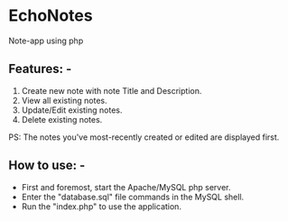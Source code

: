 # EchoNotes
Note-app using php
<h2>
  Features: -
</h2>
<ol>
  <li>Create new note with note Title and Description.</li>
  <li>View all existing notes.</li>
  <li>Update/Edit existing notes.</li>
  <li>Delete existing notes.</li>
</ol>
PS: The notes you've most-recently created or edited are displayed first.

<h2>How to use: -</h2>
<ul>
  <li>First and foremost, start the Apache/MySQL php server.</li>
  <li>Enter the "database.sql" file commands in the MySQL shell.</li>
  <li>Run the "index.php" to use the application.</li>
</ul>

